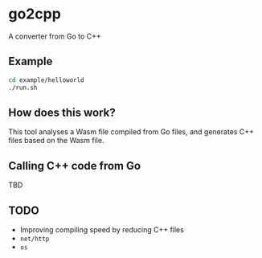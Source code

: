 # go2cpp

A converter from Go to C++

## Example

```sh
cd example/helloworld
./run.sh
```

## How does this work?

This tool analyses a Wasm file compiled from Go files, and generates C++ files based on the Wasm file.

## Calling C++ code from Go

TBD

## TODO

  * Improving compiling speed by reducing C++ files
  * `net/http`
  * `os`
